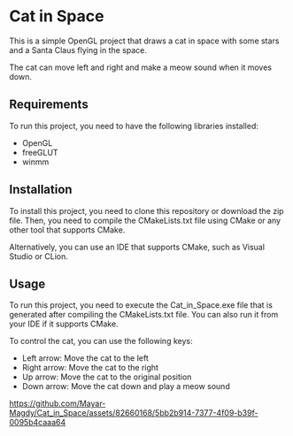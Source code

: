 # Cat in Space

This is a simple OpenGL project that draws a cat in space with some stars and a Santa Claus flying in the space. 
 
 The cat can move left and right and make a meow sound when it moves down.

## Requirements

To run this project, you need to have the following libraries installed:

- OpenGL
- freeGLUT
- winmm

## Installation

To install this project, you need to clone this repository or download the zip file. Then, you need to compile the CMakeLists.txt file using CMake or any other tool that supports CMake. 

Alternatively, you can use an IDE that supports CMake, such as Visual Studio or CLion.

## Usage

To run this project, you need to execute the Cat_in_Space.exe file that is generated after compiling the CMakeLists.txt file. You can also run it from your IDE if it supports CMake.

To control the cat, you can use the following keys:

- Left arrow: Move the cat to the left
- Right arrow: Move the cat to the right
- Up arrow: Move the cat to the original position
- Down arrow: Move the cat down and play a meow sound

https://github.com/Mayar-Magdy/Cat_in_Space/assets/82660168/5bb2b914-7377-4f09-b39f-0095b4caaa64
